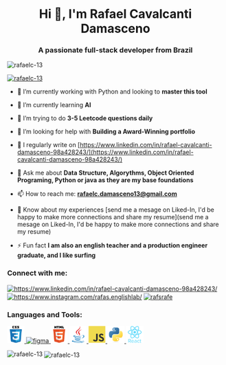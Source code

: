 <h1 align="center">Hi 👋, I'm Rafael Cavalcanti Damasceno</h1>
<h3 align="center">A passionate full-stack developer from Brazil</h3>

<p align="left"> <img src="https://komarev.com/ghpvc/?username=rafaelc-13&label=Profile%20views&color=0e75b6&style=plastic" alt="rafaelc-13" /> </p>

<p align="left"> <a href="https://github.com/ryo-ma/github-profile-trophy"><img src="https://github-profile-trophy.vercel.app/?username=rafaelc-13" alt="rafaelc-13" /></a> </p>

- 🔭 I’m currently working with Python and looking to **master this tool**

- 🌱 I’m currently learning **AI**

- 👯 I’m trying to do **3-5 Leetcode questions daily**

- 🤝 I’m looking for help with **Building a Award-Winning portfolio**

- 📝 I regularly write on [https://www.linkedin.com/in/rafael-cavalcanti-damasceno-98a428243/](https://www.linkedin.com/in/rafael-cavalcanti-damasceno-98a428243/)

- 💬 Ask me about **Data Structure, Algorythms, Object Oriented Programing, Python or java as they are my base foundations**

- 📫 How to reach me: **rafaelc.damasceno13@gmail.com**

- 📄 Know about my experiences [send me a mesage on Liked-In, I'd be happy to make more connections and share my resume](send me a mesage on Liked-In, I'd be happy to make more connections and share my resume)

- ⚡ Fun fact **I am also an english teacher and a production engineer graduate, and I like surfing**

<h3 align="left">Connect with me:</h3>
<p align="left">
<a href="https://linkedin.com/in/https://www.linkedin.com/in/rafael-cavalcanti-damasceno-98a428243/" target="blank"><img align="center" src="https://raw.githubusercontent.com/rahuldkjain/github-profile-readme-generator/master/src/images/icons/Social/linked-in-alt.svg" alt="https://www.linkedin.com/in/rafael-cavalcanti-damasceno-98a428243/" height="30" width="40" /></a>
<a href="https://instagram.com/https://www.instagram.com/rafas.englishlab/" target="blank"><img align="center" src="https://raw.githubusercontent.com/rahuldkjain/github-profile-readme-generator/master/src/images/icons/Social/instagram.svg" alt="https://www.instagram.com/rafas.englishlab/" height="30" width="40" /></a>
<a href="https://discord.gg/rafsrafe" target="blank"><img align="center" src="https://raw.githubusercontent.com/rahuldkjain/github-profile-readme-generator/master/src/images/icons/Social/discord.svg" alt="rafsrafe" height="30" width="40" /></a>
</p>

<h3 align="left">Languages and Tools:</h3>
<p align="left"> <a href="https://www.w3schools.com/css/" target="_blank" rel="noreferrer"> <img src="https://raw.githubusercontent.com/devicons/devicon/master/icons/css3/css3-original-wordmark.svg" alt="css3" width="40" height="40"/> </a> <a href="https://www.figma.com/" target="_blank" rel="noreferrer"> <img src="https://www.vectorlogo.zone/logos/figma/figma-icon.svg" alt="figma" width="40" height="40"/> </a> <a href="https://www.w3.org/html/" target="_blank" rel="noreferrer"> <img src="https://raw.githubusercontent.com/devicons/devicon/master/icons/html5/html5-original-wordmark.svg" alt="html5" width="40" height="40"/> </a> <a href="https://www.java.com" target="_blank" rel="noreferrer"> <img src="https://raw.githubusercontent.com/devicons/devicon/master/icons/java/java-original.svg" alt="java" width="40" height="40"/> </a> <a href="https://developer.mozilla.org/en-US/docs/Web/JavaScript" target="_blank" rel="noreferrer"> <img src="https://raw.githubusercontent.com/devicons/devicon/master/icons/javascript/javascript-original.svg" alt="javascript" width="40" height="40"/> </a> <a href="https://www.python.org" target="_blank" rel="noreferrer"> <img src="https://raw.githubusercontent.com/devicons/devicon/master/icons/python/python-original.svg" alt="python" width="40" height="40"/> </a> <a href="https://reactjs.org/" target="_blank" rel="noreferrer"> <img src="https://raw.githubusercontent.com/devicons/devicon/master/icons/react/react-original-wordmark.svg" alt="react" width="40" height="40"/> </a> </p>

<p><img align="left" src="https://github-readme-stats.vercel.app/api/top-langs?username=rafaelc-13&show_icons=true&theme=dracula&title_color=d800f5&text_color=ffffff&locale=en&layout=compact" alt="rafaelc-13" /></p>

<p>&nbsp;<img align="center" src="https://github-readme-stats.vercel.app/api?username=rafaelc-13&show_icons=true&theme=dracula&title_color=ee00ff&text_color=ffffff&locale=en" alt="rafaelc-13" /></p>

